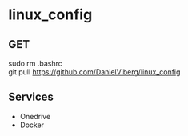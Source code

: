 # linux_config

## GET
sudo rm .bashrc\
git pull https://github.com/DanielViberg/linux_config

## Services
- Onedrive
- Docker
